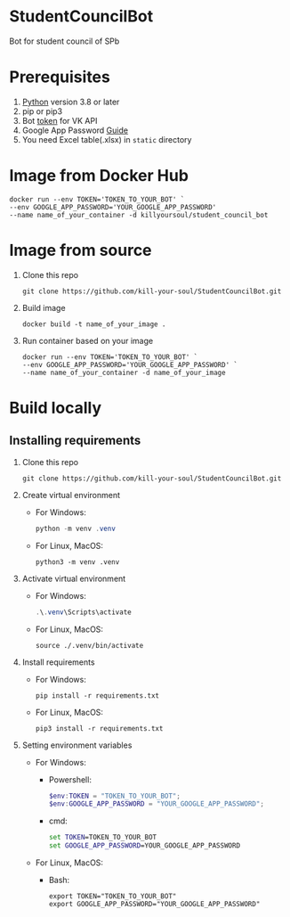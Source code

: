 # StudentCouncilBot
Bot for student council of SPb

# Prerequisites

1. [Python](https://python.org/) version 3.8 or later
2. pip or pip3
3. Bot [token](https://dev.vk.com/api/bots/getting-started#%D0%9F%D0%BE%D0%BB%D1%83%D1%87%D0%B5%D0%BD%D0%B8%D0%B5%20%D0%BA%D0%BB%D1%8E%D1%87%D0%B0%20%D0%B4%D0%BE%D1%81%D1%82%D1%83%D0%BF%D0%B0) for VK API
4. Google App Password [Guide](https://support.google.com/accounts/answer/185833?hl=en#:~:text=Create%20%26%20use%20App%20Passwords)
5. You need Excel table(.xlsx) in `static` directory

# Image from Docker Hub
```shell
docker run --env TOKEN='TOKEN_TO_YOUR_BOT' `
--env GOOGLE_APP_PASSWORD='YOUR_GOOGLE_APP_PASSWORD'
--name name_of_your_container -d killyoursoul/student_council_bot
```
# Image from source
1. Clone this repo

    ```shell
    git clone https://github.com/kill-your-soul/StudentCouncilBot.git
    ```
2. Build image 

    ```shell
    docker build -t name_of_your_image .
    ```

3. Run container based on your image

    ```shell
    docker run --env TOKEN='TOKEN_TO_YOUR_BOT' `
    --env GOOGLE_APP_PASSWORD='YOUR_GOOGLE_APP_PASSWORD' `
    --name name_of_your_container -d name_of_your_image
    ```


# Build locally
## Installing requirements
1. Clone this repo 

    ```shell
    git clone https://github.com/kill-your-soul/StudentCouncilBot.git
    ```
2. Create virtual environment 
    
    - For Windows:

        ```Powershell
        python -m venv .venv
        ```

    - For Linux, MacOS:
    
        ```shell
        python3 -m venv .venv
        ```

3. Activate virtual environment

    - For Windows:
    
        ```Powershell
        .\.venv\Scripts\activate
        ```

    - For Linux, MacOS:

        ```shell
        source ./.venv/bin/activate
        ```

4. Install requirements

    - For Windows:

        ```shell
        pip install -r requirements.txt
        ```

    - For Linux, MacOS:
    
        ```shell
        pip3 install -r requirements.txt
        ```

1. Setting environment variables

    - For Windows:

        + Powershell:

            ```Powershell
            $env:TOKEN = "TOKEN_TO_YOUR_BOT";
            $env:GOOGLE_APP_PASSWORD = "YOUR_GOOGLE_APP_PASSWORD";
            ```
        
        + cmd:

            ```cmd
            set TOKEN=TOKEN_TO_YOUR_BOT
            set GOOGLE_APP_PASSWORD=YOUR_GOOGLE_APP_PASSWORD
            ```

    - For Linux, MacOS:

        + Bash:

            ```shell
            export TOKEN="TOKEN_TO_YOUR_BOT"
            export GOOGLE_APP_PASSWORD="YOUR_GOOGLE_APP_PASSWORD"
            ```